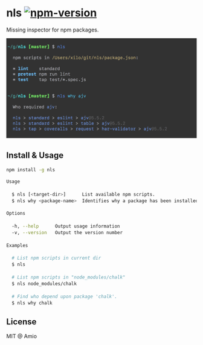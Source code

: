 # nls [![npm-version][npm-badge]][npm-link]

Missing inspector for npm packages.

![nls-screenshot][screenshot]

## Install & Usage

```bash
npm install -g nls
```

```bash
Usage

  $ nls [<target-dir>]      List available npm scripts.
  $ nls why <package-name>  Identifies why a package has been installed.

Options

  -h, --help      Output usage information
  -v, --version   Output the version number

Examples

  # List npm scripts in current dir
  $ nls

  # List npm scripts in "node_modules/chalk"
  $ nls node_modules/chalk

  # Find who depend upon package 'chalk'.
  $ nls why chalk
```

## License

MIT @ Amio

[screenshot]: ./nls-screenshot.png
[amio-link]: https://github.com/amio
[npm-badge]: https://img.shields.io/npm/v/nls.svg?style=flat-square
[npm-link]: https://www.npmjs.com/package/nls
